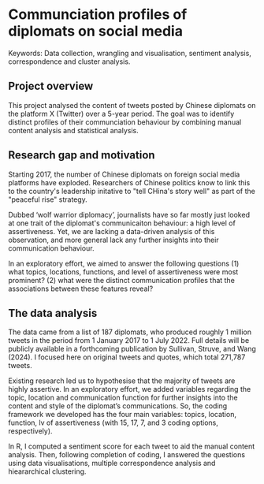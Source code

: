 # Communciation profiles of diplomats on social media
Keywords: Data collection, wrangling and visualisation, sentiment analysis, correspondence and cluster analysis.

## Project overview
This project analysed the content of tweets posted by Chinese diplomats on the platform X (Twitter) over
a 5-year period. The goal was to identify distinct profiles of their communciation behaviour by combining manual content analysis and statistical analysis. 

## Research gap and motivation
Starting 2017, the number of Chinese diplomats on foreign social media platforms have exploded. Researchers of Chinese politics know to link this to the country's leadership initative to "tell CHina's story well" as part of the "peaceful rise" strategy. 

Dubbed ‘wolf warrior diplomacy’, journalists have so far mostly just looked at one trait of the diplomat's communicaiton behaviour: a high level of assertiveness. Yet, we are lacking a data-driven analysis of this observation, and more general lack any further insights into their communication behaviour.

In an exploratory effort, we aimed to answer the following questions
(1) what topics, locations, functions, and level of assertiveness were most prominent? 
(2) what were the distinct communication profiles that the associations between these features reveal?

## The data analysis
The data came from a list of 187 diplomats, who produced roughly 1 million tweets in the period from 1
January 2017 to 1 July 2022. Full details will be publicly available in a forthcoming publication by Sullivan,
Struve, and Wang (2024). I focused here on original tweets and quotes, which total 271,787 tweets. 

Existing research led us to hypothesise that the majority of tweets are highly assertive. In an exploratory effort, we added variables regarding the topic, location and communication function for further insights into the content and style of the diplomat’s communications. So, the coding framework we developed has the four main
variables: topics, location, function, lv of assertiveness (with 15, 17, 7, and 3 coding options, respectively).

In R, I computed a sentiment score for each tweet to aid the manual content analysis. Then, following completion of coding, I answered the questions using data visualisations, multiple correspondence analysis and hieararchical clustering.
